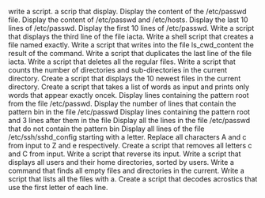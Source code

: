 write a script.
a scrip that display.
Display the content of the /etc/passwd file.
Display the content of /etc/passwd and /etc/hosts.
Display the last 10 lines of /etc/passwd.
Display the first 10 lines of /etc/passwd.
Write a script that displays the third line of the file iacta.
Write a shell script that creates a file named exactly.
Write a script that writes into the file ls_cwd_content the result of the command.
Write a script that duplicates the last line of the file iacta.
Write a script that deletes all the regular files.
Write a script that counts the number of directories and sub-directories in the current directory.
Create a script that displays the 10 newest files in the current directory.
Create a script that takes a list of words as input and prints only words that appear exactly oncek.
Display lines containing the pattern root from the file /etc/passwd.
Display the number of lines that contain the pattern bin in the file /etc/passwd
Display lines containing the pattern root and 3 lines after them in the file
Display all the lines in the file /etc/passwd that do not contain the pattern bin
Display all lines of the file /etc/ssh/sshd_config starting with a letter.
Replace all characters A and c from input to Z and e respectively.
Create a script that removes all letters c and C from input.
Write a script that reverse its input.
Write a script that displays all users and their home directories, sorted by users.
Write a command that finds all empty files and directories in the current.
Write a script that lists all the files with a.
Create a script that decodes acrostics that use the first letter of each line.
